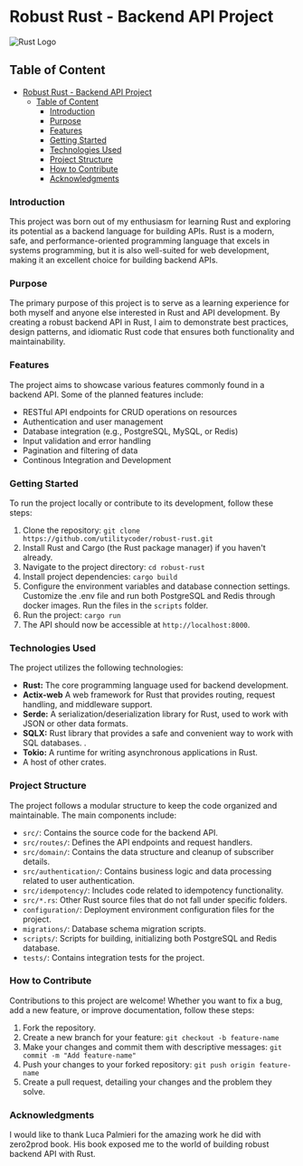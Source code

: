 # Robust Rust - Backend API Project

![Rust Logo](https://www.rust-lang.org/logos/rust-logo-128x128-blk-v2.png)

## Table of Content

- [Robust Rust - Backend API Project](#robust-rust---backend-api-project)
  - [Table of Content](#table-of-content)
    - [Introduction](#introduction)
    - [Purpose](#purpose)
    - [Features](#features)
    - [Getting Started](#getting-started)
    - [Technologies Used](#technologies-used)
    - [Project Structure](#project-structure)
    - [How to Contribute](#how-to-contribute)
    - [Acknowledgments](#acknowledgments)

### Introduction

This project was born out of my enthusiasm for learning Rust and exploring its potential as a backend language for building APIs. Rust is a modern, safe, and performance-oriented programming language that excels in systems programming, but it is also well-suited for web development, making it an excellent choice for building backend APIs.

### Purpose

The primary purpose of this project is to serve as a learning experience for both myself and anyone else interested in Rust and API development. By creating a robust backend API in Rust, I aim to demonstrate best practices, design patterns, and idiomatic Rust code that ensures both functionality and maintainability.

### Features

The project aims to showcase various features commonly found in a backend API. Some of the planned features include:

- RESTful API endpoints for CRUD operations on resources
- Authentication and user management
- Database integration (e.g., PostgreSQL, MySQL, or Redis)
- Input validation and error handling
- Pagination and filtering of data
- Continous Integration and Development

### Getting Started

To run the project locally or contribute to its development, follow these steps:

1. Clone the repository: `git clone https://github.com/utilitycoder/robust-rust.git`
2. Install Rust and Cargo (the Rust package manager) if you haven't already.
3. Navigate to the project directory: `cd robust-rust`
4. Install project dependencies: `cargo build`
5. Configure the environment variables and database connection settings. Customize the .env file and run both PostgreSQL and Redis through docker images. Run the files in the `scripts` folder.
6. Run the project: `cargo run`
7. The API should now be accessible at `http://localhost:8000`.

### Technologies Used

The project utilizes the following technologies:

- **Rust:** The core programming language used for backend development.
- **Actix-web** A web framework for Rust that provides routing, request handling, and middleware support.
- **Serde:** A serialization/deserialization library for Rust, used to work with JSON or other data formats.
- **SQLX:** Rust library that provides a safe and convenient way to work with SQL databases. .
- **Tokio:** A runtime for writing asynchronous applications in Rust.
- A host of other crates.

### Project Structure

The project follows a modular structure to keep the code organized and maintainable. The main components include:

- `src/`: Contains the source code for the backend API.
- `src/routes/`: Defines the API endpoints and request handlers.
- `src/domain/`: Contains the data structure and cleanup of subscriber details.
- `src/authentication/`: Contains business logic and data processing related to user authentication.
- `src/idempotency/`: Includes code related to idempotency functionality.
- `src/*.rs`: Other Rust source files that do not fall under specific folders.
- `configuration/`: Deployment environment configuration files for the project.
- `migrations/`: Database schema migration scripts.
- `scripts/`: Scripts for building, initializing both PostgreSQL and Redis database.
- `tests/`: Contains integration tests for the project.

### How to Contribute

Contributions to this project are welcome! Whether you want to fix a bug, add a new feature, or improve documentation, follow these steps:

1. Fork the repository.
2. Create a new branch for your feature: `git checkout -b feature-name`
3. Make your changes and commit them with descriptive messages: `git commit -m "Add feature-name"`
4. Push your changes to your forked repository: `git push origin feature-name`
5. Create a pull request, detailing your changes and the problem they solve.

### Acknowledgments

I would like to thank Luca Palmieri for the amazing work he did with zero2prod book. His book exposed me to the world of building robust backend API with Rust.
